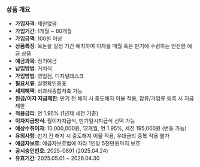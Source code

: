 ### 상품 개요  
- **가입자격**: 제한없음  
- **가입기간**: 1개월 ~ 60개월  
- **가입금액**: 100원 이상  
- **상품특징**: 목돈을 일정 기간 예치하여 이자를 매월 혹은 만기에 수령하는 안전한 예금 상품  
- **예금과목**: 정기예금  
- **납입방법**: 거치식  
- **가입방법**: 영업점, 디지털데스크  
- **필요서류**: 실명확인증표  
- **세제혜택**: 비과세종합저축 가능  
- **원금/이자 지급제한**: 만기 전 해지 시 중도해지 이율 적용, 압류/가압류 등록 시 지급 제한  
- **적용금리**: 연 1.95% (1년제 세전 기준)  
- **이자지급방식**: 월이자지급식, 만기일시지급식 선택 가능  
- **예상수취이자**: 10,000,000원, 12개월, 연 1.95%, 세전 195,000원 (변동 가능)  
- **유의사항**: 만기 전 해지 시 중도해지 이율 적용, 우대금리 중복 적용 불가  
- **예금자보호**: 예금자보호법에 따라 1인당 5천만원까지 보호  
- **공시승인번호**: 2025-0891 (2025.04.24)  
- **유효기간**: 2025.05.01 ~ 2026.04.30